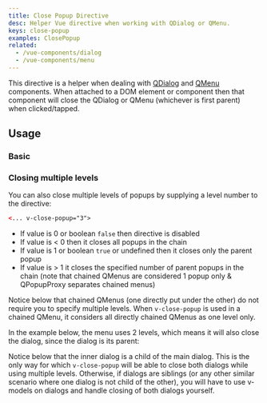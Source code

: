 ```yaml
---
title: Close Popup Directive
desc: Helper Vue directive when working with QDialog or QMenu.
keys: close-popup
examples: ClosePopup
related:
  - /vue-components/dialog
  - /vue-components/menu
---
```


This directive is a helper when dealing with [QDialog](/vue-components/dialog) and [QMenu](/vue-components/menu) components. When attached to a DOM element or component then that component will close the QDialog or QMenu (whichever is first parent) when clicked/tapped.

<doc-api file="ClosePopup" />

## Usage

### Basic

<doc-example title="With a QMenu" file="Menu" />

<doc-example title="With a QDialog" file="Dialog" />

### Closing multiple levels

You can also close multiple levels of popups by supplying a level number to the directive:

```html
<... v-close-popup="3">
```

* If value is 0 or boolean `false` then directive is disabled
* If value is < 0 then it closes all popups in the chain
* If value is 1 or boolean `true` or undefined then it closes only the parent popup
* If value is > 1 it closes the specified number of parent popups in the chain (note that chained QMenus are considered 1 popup only & QPopupProxy separates chained menus)

Notice below that chained QMenus (one directly put under the other) do not require you to specify multiple levels. When `v-close-popup` is used in a chained QMenu, it considers all directly chained QMenus as one level only.

<doc-example title="Menu tree" file="MenuTree" />

In the example below, the menu uses 2 levels, which means it will also close the dialog, since the dialog is its parent:

<doc-example title="Dialog with menu" file="DialogMenu" />

Notice below that the inner dialog is a child of the main dialog. This is the only way for which `v-close-popup` will be able to close both dialogs while using multiple levels. Otherwise, if dialogs are siblings (or any other similar scenario where one dialog is not child of the other), you will have to use v-models on dialogs and handle closing of both dialogs yourself.

<doc-example title="Dialog in Dialog" file="DialogInDialog" />
